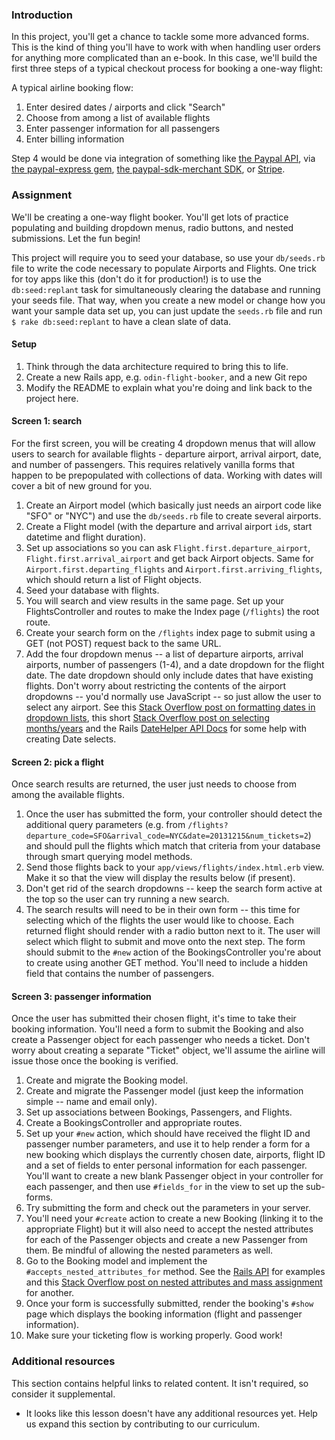 ### Introduction

In this project, you'll get a chance to tackle some more advanced forms.  This is the kind of thing you'll have to work with when handling user orders for anything more complicated than an e-book.  In this case, we'll build the first three steps of a typical checkout process for booking a one-way flight:

A typical airline booking flow:

1. Enter desired dates / airports and click "Search"
1. Choose from among a list of available flights
1. Enter passenger information for all passengers
1. Enter billing information

Step 4 would be done via integration of something like [the Paypal API](http://coding.smashingmagazine.com/2011/09/05/getting-started-with-the-paypal-api/), via [the paypal-express gem](https://github.com/nov/paypal-express), [the paypal-sdk-merchant SDK](https://www.tommyblue.it/2013/07/02/paypal-express-checkout-with-ruby-on-rails-and-paypal-sdk-merchant/), or [Stripe](https://docs.stripe.com/checkout/quickstart).

### Assignment

We'll be creating a one-way flight booker.  You'll get lots of practice populating and building dropdown menus, radio buttons, and nested submissions.  Let the fun begin!

This project will require you to seed your database, so use your `db/seeds.rb` file to write the code necessary to populate Airports and Flights.  One trick for toy apps like this (don't do it for production!) is to use the `db:seed:replant` task for simultaneously clearing the database and running your seeds file.  That way, when you create a new model or change how you want your sample data set up, you can just update the `seeds.rb` file and run `$ rake db:seed:replant` to have a clean slate of data.

<div class="lesson-content__panel" markdown="1">

#### Setup

1. Think through the data architecture required to bring this to life.
1. Create a new Rails app, e.g. `odin-flight-booker`, and a new Git repo
1. Modify the README to explain what you're doing and link back to the project here.

#### Screen 1: search

For the first screen, you will be creating 4 dropdown menus that will allow users to search for available flights -  departure airport, arrival airport, date, and number of passengers. This requires relatively vanilla forms that happen to be prepopulated with collections of data.  Working with dates will cover a bit of new ground for you.

1. Create an Airport model (which basically just needs an airport code like "SFO" or "NYC") and use the `db/seeds.rb` file to create several airports.
1. Create a Flight model (with the departure and arrival airport `id`s, start datetime and flight duration).
1. Set up associations so you can ask `Flight.first.departure_airport`, `Flight.first.arrival_airport` and get back Airport objects. Same for `Airport.first.departing_flights` and `Airport.first.arriving_flights`, which should return a list of Flight objects.
1. Seed your database with flights.
1. You will search and view results in the same page.  Set up your FlightsController and routes to make the Index page (`/flights`) the root route.
1. Create your search form on the `/flights` index page to submit using a GET (not POST) request back to the same URL.
1. Add the four dropdown menus -- a list of departure airports, arrival airports, number of passengers (1-4), and a date dropdown for the flight date. The date dropdown should only include dates that have existing flights. Don't worry about restricting the contents of the airport dropdowns -- you'd normally use JavaScript -- so just allow the user to select any airport. See this [Stack Overflow post on formatting dates in dropdown lists](http://stackoverflow.com/questions/15720940/rails-format-date-in-drop-down-list-in-view), this short [Stack Overflow post on selecting months/years](http://stackoverflow.com/questions/13001904/rails-drop-down-select-month-year) and the Rails [DateHelper API Docs](http://api.rubyonrails.org/classes/ActionView/Helpers/DateHelper.html) for some help with creating Date selects.

#### Screen 2: pick a flight

Once search results are returned, the user just needs to choose from among the available flights.

1. Once the user has submitted the form, your controller should detect the additional query parameters (e.g. from `/flights?departure_code=SFO&arrival_code=NYC&date=20131215&num_tickets=2`) and should pull the flights which match that criteria from your database through smart querying model methods.
1. Send those flights back to your `app/views/flights/index.html.erb` view.  Make it so that the view will display the results below (if present).
1. Don't get rid of the search dropdowns -- keep the search form active at the top so the user can try running a new search.
1. The search results will need to be in their own form -- this time for selecting which of the flights the user would like to choose.  Each returned flight should render with a radio button next to it.  The user will select which flight to submit and move onto the next step.  The form should submit to the `#new` action of the BookingsController you're about to create using another GET method.  You'll need to include a hidden field that contains the number of passengers.

#### Screen 3: passenger information

Once the user has submitted their chosen flight, it's time to take their booking information.  You'll need a form to submit the Booking and also create a Passenger object for each passenger who needs a ticket.  Don't worry about creating a separate "Ticket" object, we'll assume the airline will issue those once the booking is verified.

1. Create and migrate the Booking model.
1. Create and migrate the Passenger model (just keep the information simple -- name and email only).
1. Set up associations between Bookings, Passengers, and Flights.
1. Create a BookingsController and appropriate routes.
1. Set up your `#new` action, which should have received the flight ID and passenger number parameters, and use it to help render a form for a new booking which displays the currently chosen date, airports, flight ID and a set of fields to enter personal information for each passenger.  You'll want to create a new blank Passenger object in your controller for each passenger, and then use `#fields_for` in the view to set up the sub-forms.
1. Try submitting the form and check out the parameters in your server.
1. You'll need your `#create` action to create a new Booking (linking it to the appropriate Flight) but it will also need to accept the nested attributes for each of the Passenger objects and create a new Passenger from them.  Be mindful of allowing the nested parameters as well.
1. Go to the Booking model and implement the `#accepts_nested_attributes_for` method.  See the [Rails API](http://api.rubyonrails.org/classes/ActiveRecord/NestedAttributes/ClassMethods.html) for examples and this [Stack Overflow post on nested attributes and mass assignment](http://stackoverflow.com/questions/18540679/rails-4-accepts-nested-attributes-for-and-mass-assignment) for another.
1. Once your form is successfully submitted, render the booking's `#show` page which displays the booking information (flight and passenger information).
1. Make sure your ticketing flow is working properly. Good work!

</div>

### Additional resources

This section contains helpful links to related content. It isn't required, so consider it supplemental.

- It looks like this lesson doesn't have any additional resources yet. Help us expand this section by contributing to our curriculum.
